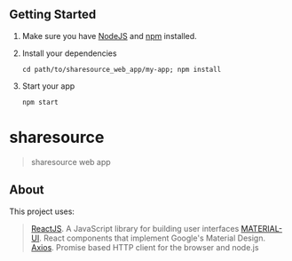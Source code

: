 ## Getting Started

1. Make sure you have [NodeJS](https://nodejs.org/) and [npm](https://www.npmjs.com/) installed.
2. Install your dependencies

    ```
    cd path/to/sharesource_web_app/my-app; npm install
    ```

3. Start your app

    ```
    npm start
    ```

# sharesource

> sharesource web app

## About

This project uses: 
> [ReactJS](https://reactjs.org/). A JavaScript library for building user interfaces
> [MATERIAL-UI](https://material-ui.com/). React components that implement Google's Material Design.
> [Axios](https://github.com/axios/axios). Promise based HTTP client for the browser and node.js
